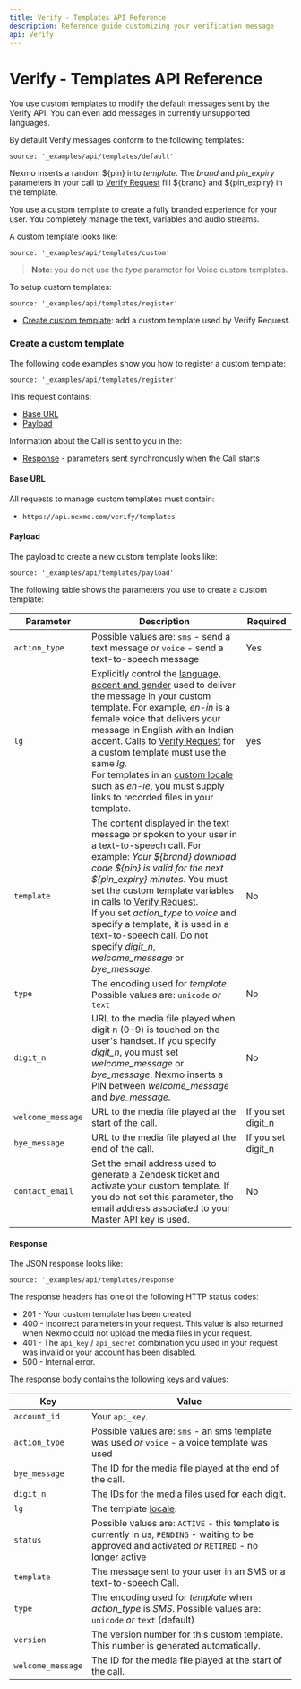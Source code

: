 ```yaml
---
title: Verify - Templates API Reference
description: Reference guide customizing your verification message
api: Verify
---
```


# Verify - Templates API Reference

You use custom templates to modify the default messages sent by the Verify API. You can even add messages in currently unsupported languages.

By default Verify messages conform to the following templates:

```tabbed_content
source: '_examples/api/templates/default'
```

Nexmo inserts a random ${pin} into *template*. The *brand* and *pin_expiry* parameters in your call to [Verify Request](/api/verify#verify-request) fill ${brand} and ${pin_expiry} in the template.

You use a custom template to create a fully branded experience for your user. You completely manage the text, variables and audio streams.

A custom template looks like:

```tabbed_content
source: '_examples/api/templates/custom'
```

> **Note**: you do not use the *type* parameter for Voice custom templates.

To setup custom templates:

```tabbed_examples
source: '_examples/api/templates/register'
```

* [Create custom template](#create-a-custom-template): add a custom template used by Verify Request.


### Create a custom template

The following code examples show you how to register a custom template:

```tabbed_examples
source: '_examples/api/templates/register'
```

This request contains:

* [Base URL](#base-url)
* [Payload](#payload)


Information about the Call is sent to you in the:

* [Response](#response) - parameters sent synchronously when the Call starts

#### Base URL

All requests to manage custom templates must contain:

* `https://api.nexmo.com/verify/templates`

#### Payload

The payload to create a new custom template looks like:

```tabbed_content
source: '_examples/api/templates/payload'
```

The following table shows the parameters you use to create a custom template:

Parameter | Description | Required
-- | -- | --
`action_type` | Possible values are: `sms` - send a text message _or_ `voice` - send a text-to-speech message | Yes
`lg` | Explicitly control the [language, accent and gender](/voice/voice-api/guides/text-to-speech#locale) used to deliver the message in your custom template. For example, *en-in* is a female voice that delivers your message in English with an Indian accent. Calls to [Verify Request](/api/verify#verify-request) for a custom template must use the same *lg*. <br>For templates in an [custom locale](/voice/voice-api/guides/text-to-speech#locale) such as *en-ie*, you must supply links to recorded files in your template. | yes
`template` | The content displayed in the text message or spoken to your user in a text-to-speech call. For example: *Your ${brand} download code ${pin} is valid for the next ${pin_expiry} minutes*. You must set the custom template variables in calls to [Verify Request](/api/verify#verify-request).<br> If you set *action_type* to *voice* and specify a template, it is used in a text-to-speech call. Do not specify *digit_n*, *welcome_message* or *bye_message*. | No
`type` | The encoding used for *template*. Possible values are: `unicode` _or_ `text` | No
`digit_n` | URL to the media file played when digit n (0-9) is touched on the user's handset. If you specify *digit_n*, you must set *welcome_message* or *bye_message*. Nexmo inserts a PIN between *welcome_message* and *bye_message*. | No
`welcome_message` | URL to the media file played at the start of the call. | If you set digit_n
`bye_message` | URL to the media file played at the end of the call. | If you set digit_n
`contact_email` | Set the email address used to generate a Zendesk ticket and activate your custom template. If you do not set this parameter, the email address associated to your Master API key is used. | No

#### Response

The JSON response looks like:

```tabbed_content
source: '_examples/api/templates/response'
```

The response headers has one of the following HTTP status codes:

* 201 - Your custom template has been created
* 400 - Incorrect parameters in your request. This value is also returned when Nexmo could not upload the media files in your request.
* 401 - The `api_key` / `api_secret` combination you used in your request was invalid or your account has been disabled.
* 500 - Internal error.

The response body contains the following keys and values:

| Key | Value |
|---- | --- |
`account_id` | Your `api_key`.
`action_type` | Possible values are: `sms` - an sms template was used _or_ `voice` - a voice template was used
`bye_message` | The ID for the media file played at the end of the call.
`digit_n` | The IDs for the media files used for each digit.
`lg` |  The template [locale](/voice/voice-api/guides/text-to-speech#locale).
`status` | Possible values are: `ACTIVE` - this template is currently in us, `PENDING` - waiting to be approved and activated _or_ `RETIRED` - no longer active
`template` | The message sent to your user in an SMS or a text-to-speech Call.
`type` | The encoding used for *template* when *action_type* is *SMS*. Possible values are: `unicode` _or_ `text` (default)
`version` | The version number for this custom template. This number is generated automatically.
`welcome_message` | The ID for the media file played at the start of the call.
